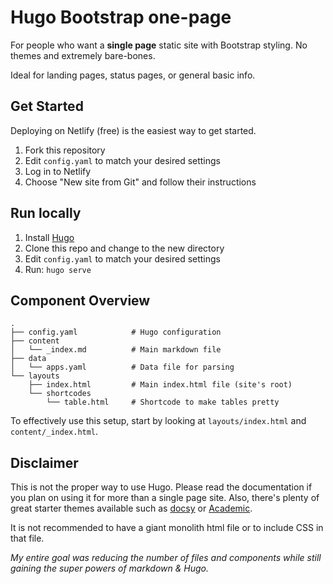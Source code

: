 # Hugo Bootstrap one-page

For people who want a **single page** static site with Bootstrap styling. No themes and extremely bare-bones.

Ideal for landing pages, status pages, or general basic info.

## Get Started

Deploying on Netlify (free) is the easiest way to get started.

1. Fork this repository
1. Edit `config.yaml` to match your desired settings
1. Log in to Netlify
1. Choose "New site from Git" and follow their instructions

## Run locally

1. Install [Hugo](https://gohugo.io/getting-started/installing/)
1. Clone this repo and change to the new directory
1. Edit `config.yaml` to match your desired settings
1. Run: `hugo serve`

## Component Overview

```
.
├── config.yaml            # Hugo configuration
├── content                
│   └── _index.md          # Main markdown file
├── data
│   └── apps.yaml          # Data file for parsing
└── layouts
    ├── index.html         # Main index.html file (site's root)
    └── shortcodes
        └── table.html     # Shortcode to make tables pretty
```

To effectively use this setup, start by looking at `layouts/index.html` and `content/_index.html`.

## Disclaimer

This is not the proper way to use Hugo. Please read the documentation if you plan on using it for more than a single page site. Also, there's plenty of great starter themes available such as [docsy](https://www.docsy.dev/) or [Academic](https://themes.gohugo.io/academic/).

It is not recommended to have a giant monolith html file or to include CSS in that file.

_My entire goal was reducing the number of files and components while still gaining the super powers of markdown & Hugo._